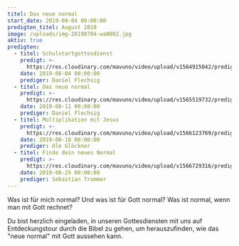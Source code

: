 ```yaml
---
titel: Das neue normal
start_date: 2019-08-04 00:00:00
predigten_titel: August 2019
image: /uploads/img-20190704-wa0002.jpg
aktiv: true
predigten:
  - titel: Schulstartgottesdienst
    predigt: >-
      https://res.cloudinary.com/mavuno/video/upload/v1564915042/predigten/Das%20neue%20normal/20190804_Predigt_Flechsig_Das_neue_normal_01.mp3
    date: 2019-08-04 00:00:00
    prediger: Daniel Flechsig
  - titel: Das neue normal
    predigt: >-
      https://res.cloudinary.com/mavuno/video/upload/v1565519732/predigten/Das%20neue%20normal/20190811_Predigt_Flechsig_Das_neue_normal_01.mp3
    date: 2019-08-11 00:00:00
    prediger: Daniel Flechsig
  - titel: Multiplikation mit Jesus
    predigt: >-
      https://res.cloudinary.com/mavuno/video/upload/v1566123769/predigten/Das%20neue%20normal/20190818_Predigt_Gloeckner_Das_neue_normal_02.mp3
    date: 2019-08-18 00:00:00
    prediger: Ole Glöckner
  - titel: Finde dein neues Normal
    predigt: >-
      https://res.cloudinary.com/mavuno/video/upload/v1566729316/predigten/Das%20neue%20normal/20180825_Predigt_Trommer_Das_neue_normal_03.mp3
    date: 2019-08-25 00:00:00
    prediger: Sebastian Trommer
---
```


Was ist f&uuml;r mich normal? Und was ist f&uuml;r Gott normal? Was ist normal, wenn man mit Gott rechnet?

Du bist herzlich eingeladen, in unseren Gottesdiensten mit uns auf Entdeckungstour durch die Bibel zu gehen, um herauszufinden, wie das "neue normal" mit Gott aussehen kann.
